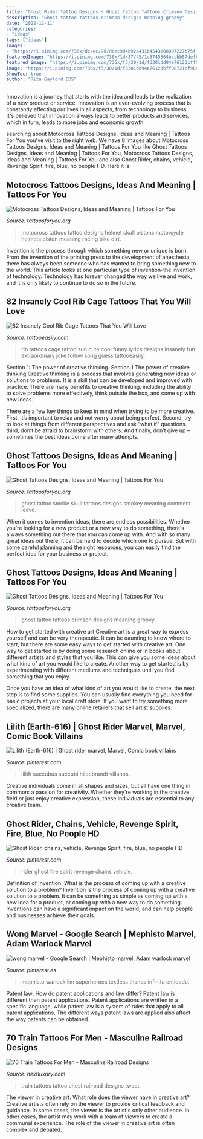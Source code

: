 ```yaml
---
title: "Ghost Rider Tattoo Designs ~ Ghost Tattoo Tattoos Crimson Designs Meaning Groovy"
description: "Ghost tattoo tattoos crimson designs meaning groovy"
date: "2022-12-11"
categories:
- "ideas"
tags: ["ideas"]
images:
- "https://i.pinimg.com/736x/dc/ec/9d/dcec9d4b92a431b4543e08897227b75f.jpg"
featuredImage: "https://i.pinimg.com/736x/1d/37/45/1d3745864bccbb57defbc6c0b14463e9.jpg"
featured_image: "https://i.pinimg.com/736x/f3/30/1d/f3301dd94e76123bff08721cf90c248e--marvel-characters-book-art.jpg"
image: "https://i.pinimg.com/736x/f3/30/1d/f3301dd94e76123bff08721cf90c248e--marvel-characters-book-art.jpg"
ShowToc: true
author: "Rita Gaylord DDS"
---
```



Innovation is a journey that starts with the idea and leads to the realization of a new product or service. Innovation is an ever-evolving process that is constantly affecting our lives in all aspects, from technology to business. It's believed that innovation always leads to better products and services, which in turn, leads to more jobs and economic growth.

	

		
searching about Motocross Tattoos Designs, Ideas and Meaning | Tattoos For You you've visit to the right web. We have 8 Images about Motocross Tattoos Designs, Ideas and Meaning | Tattoos For You like Ghost Tattoos Designs, Ideas and Meaning | Tattoos For You, Motocross Tattoos Designs, Ideas and Meaning | Tattoos For You and also Ghost Rider, chains, vehicle, Revenge Spirit, fire, blue, no people HD. Here it is:
		
    
## Motocross Tattoos Designs, Ideas And Meaning | Tattoos For You

<img loading=lazy src="https://www.tattoosforyou.org/wp-content/uploads/2016/02/Motocross-Tattoo.jpg" onerror="this.onerror=null;this.src='https://tse1.mm.bing.net/th?id=OIP.Ztg-Xm_G-EqT4FQVe9mZJAHaJ2&amp;pid=15.1';" alt="Motocross Tattoos Designs, Ideas and Meaning | Tattoos For You">

_Source: tattoosforyou.org_

>motocross tattoos tattoo designs helmet skull pistons motorcycle helmets piston meaning racing bike dirt. 

	

Invention is the process through which something new or unique is born. From the invention of the printing press to the development of anesthesia, there has always been someone who has wanted to bring something new to the world. This article looks at one particular type of invention-the invention of technology. Technology has forever changed the way we live and work, and it is only likely to continue to do so in the future.

    
## 82 Insanely Cool Rib Cage Tattoos That You Will Love

<img loading=lazy src="http://www.tattooeasily.com/wp-content/uploads/2017/01/47200217-rib-tattoos.jpg" onerror="this.onerror=null;this.src='https://tse1.mm.bing.net/th?id=OIP.SkW_YT-V46raTUVrNbQUSAHaNJ&amp;pid=15.1';" alt="82 Insanely Cool Rib Cage Tattoos That You Will Love">

_Source: tattooeasily.com_

>rib tattoos cage tattoo sun cute cool funny lyrics designs insanely fun extraordinary joke follow song guess tattooeasily. 

	

Section 1: The power of creative thinking.
Section 1 The power of creative thinking
Creative thinking is a process that involves generating new ideas or solutions to problems. It is a skill that can be developed and improved with practice. There are many benefits to creative thinking, including the ability to solve problems more effectively, think outside the box, and come up with new ideas.

There are a few key things to keep in mind when trying to be more creative. First, it’s important to relax and not worry about being perfect. Second, try to look at things from different perspectives and ask “what if” questions. third, don’t be afraid to brainstorm with others. And finally, don’t give up – sometimes the best ideas come after many attempts.

    
## Ghost Tattoos Designs, Ideas And Meaning | Tattoos For You

<img loading=lazy src="http://www.tattoosforyou.org/wp-content/uploads/2016/02/Smoke-Ghost-Tattoo.jpg" onerror="this.onerror=null;this.src='https://tse1.mm.bing.net/th?id=OIP.ZQJUr3JWVOWtuhFWIC2psAHaN6&amp;pid=15.1';" alt="Ghost Tattoos Designs, Ideas and Meaning | Tattoos For You">

_Source: tattoosforyou.org_

>ghost tattoo smoke skull tattoos designs smokey meaning comment leave. 

	

When it comes to invention ideas, there are endless possibilities. Whether you're looking for a new product or a new way to do something, there's always something out there that you can come up with. And with so many great ideas out there, it can be hard to decide which one to pursue. But with some careful planning and the right resources, you can easily find the perfect idea for your business or project.

    
## Ghost Tattoos Designs, Ideas And Meaning | Tattoos For You

<img loading=lazy src="https://www.tattoosforyou.org/wp-content/uploads/2016/02/Ghost-Tattoo-Black-and-White.jpg" onerror="this.onerror=null;this.src='https://tse4.mm.bing.net/th?id=OIP.eLfK4jE8aGBHPJ3OtKNqKAHaJ4&amp;pid=15.1';" alt="Ghost Tattoos Designs, Ideas and Meaning | Tattoos For You">

_Source: tattoosforyou.org_

>ghost tattoo tattoos crimson designs meaning groovy. 

	

How to get started with creative art
Creative art is a great way to express yourself and can be very therapeutic. It can be daunting to know where to start, but there are some easy ways to get started with creative art.
One way to get started is by doing some research online or in books about different artists and styles that you like. This can give you some ideas about what kind of art you would like to create. Another way to get started is by experimenting with different mediums and techniques until you find something that you enjoy.

Once you have an idea of what kind of art you would like to create, the next step is to find some supplies. You can usually find everything you need for basic projects at your local craft store. If you want to try something more specialized, there are many online retailers that sell artist supplies.

    
## Lilith (Earth-616) | Ghost Rider Marvel, Marvel, Comic Book Villains

<img loading=lazy src="https://i.pinimg.com/736x/f3/30/1d/f3301dd94e76123bff08721cf90c248e--marvel-characters-book-art.jpg" onerror="this.onerror=null;this.src='https://tse2.mm.bing.net/th?id=OIP.0v3D_izhSxxEnJk1b59ckgHaJ-&amp;pid=15.1';" alt="Lilith (Earth-616) | Ghost rider marvel, Marvel, Comic book villains">

_Source: pinterest.com_

>lilith succubus succubi hildebrandt villanos. 

	

Creative individuals come in all shapes and sizes, but all have one thing in common: a passion for creativity. Whether they're working in the creative field or just enjoy creative expression, these individuals are essential to any creative team.

    
## Ghost Rider, Chains, Vehicle, Revenge Spirit, Fire, Blue, No People HD

<img loading=lazy src="https://i.pinimg.com/736x/dc/ec/9d/dcec9d4b92a431b4543e08897227b75f.jpg" onerror="this.onerror=null;this.src='https://tse4.mm.bing.net/th?id=OIP.Zb1_0xE0-y_fcsFRo0cbRQHaEo&amp;pid=15.1';" alt="Ghost Rider, chains, vehicle, Revenge Spirit, fire, blue, no people HD">

_Source: pinterest.com_

>rider ghost fire spirit revenge chains vehicle. 

	

Definition of Invention: What is the process of coming up with a creative solution to a problem?
Invention is the process of coming up with a creative solution to a problem. It can be something as simple as coming up with a new idea for a product, or coming up with a new way to do something. Inventions can have a significant impact on the world, and can help people and businesses achieve their goals.

    
## Wong Marvel - Google Search | Mephisto Marvel, Adam Warlock Marvel

<img loading=lazy src="https://i.pinimg.com/736x/1d/37/45/1d3745864bccbb57defbc6c0b14463e9.jpg" onerror="this.onerror=null;this.src='https://tse1.mm.bing.net/th?id=OIP.vXw1hTOQYAtqZQFKUeW20wHaLT&amp;pid=15.1';" alt="wong marvel - Google Search | Mephisto marvel, Adam warlock marvel">

_Source: pinterest.es_

>mephisto warlock lim superheroes textless thanos infinita entidade. 

	

Patent law: How do patent applications and law differ?
Patent law is different than patent applications. Patent applications are written in a specific language, while patent law is a system of rules that apply to all patent applications. The different ways patent laws are applied also affect the way patents can be obtained.

    
## 70 Train Tattoos For Men - Masculine Railroad Designs

<img loading=lazy src="http://nextluxury.com/wp-content/uploads/right-chest-black-train-tattoo-for-men.jpg" onerror="this.onerror=null;this.src='https://tse3.mm.bing.net/th?id=OIP.KZQTIfPx3XrwuxuObn9ukQHaHa&amp;pid=15.1';" alt="70 Train Tattoos For Men - Masculine Railroad Designs">

_Source: nextluxury.com_

>train tattoos tattoo chest railroad designs tweet. 

	

The viewer in creative art: What role does the viewer have in creative art?
Creative artists often rely on the viewer to provide critical feedback and guidance. In some cases, the viewer is the artist's only other audience. In other cases, the artist may work with a team of viewers to create a communal experience. The role of the viewer in creative art is often complex and debated.

